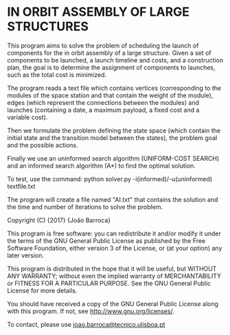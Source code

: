 # IN ORBIT ASSEMBLY OF LARGE STRUCTURES

This program aims to solve the problem of scheduling the launch of components for the in orbit assembly of a large structure. Given a set of components to be launched, a launch timeline and costs, and a construction plan, the goal is to determine the assignment of components to launches, such as the total cost is minimized.

The program reads a text file which contains vertices (corresponding to the modules of the space station and that contain the weight of the module), edges (which represent the connections between the modules) and launches (containing a date, a maximum payload, a fixed cost and a variable cost).

Then we formulate the problem defining the state space (which contain the initial state and the transition model between the states), the problem goal and the possible actions.

Finally we use an uninformed search algorithm (UNIFORM-COST SEARCH) and an informed search algorithm (A*) to find the optimal solution.

To test, use the command:
python solver.py -i(informed)/-u(uninformed) textfile.txt

The program will create a file named "AI.txt" that contains the solution and the time and number of iterations to solve the problem.





Copyright (C) {2017} {João Barroca}

This program is free software: you can redistribute it and/or modify it under the terms of the GNU General Public License as published by the Free Software Foundation, either version 3 of the License, or (at your option) any later version.

This program is distributed in the hope that it will be useful, but WITHOUT ANY WARRANTY; without even the implied warranty of MERCHANTABILITY or FITNESS FOR A PARTICULAR PURPOSE. See the GNU General Public License for more details.

You should have received a copy of the GNU General Public License along with this program. If not, see <http://www.gnu.org/licenses/>.

To contact, please use <joao.barroca@tecnico.ulisboa.pt>
